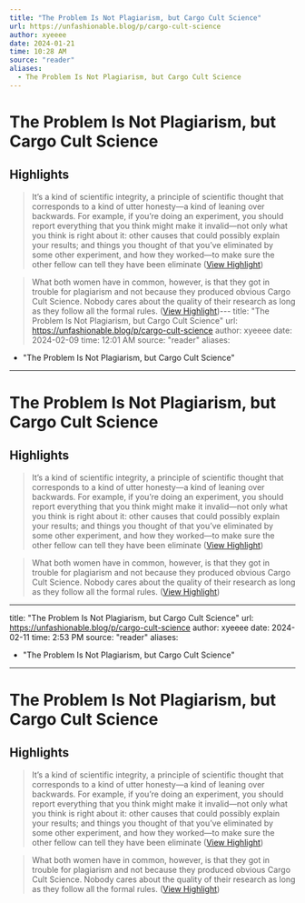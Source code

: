 ```yaml
---
title: "The Problem Is Not Plagiarism, but Cargo Cult Science"
url: https://unfashionable.blog/p/cargo-cult-science
author: xyeeee
date: 2024-01-21
time: 10:28 AM
source: "reader"
aliases:
  - The Problem Is Not Plagiarism, but Cargo Cult Science
---
```

# The Problem Is Not Plagiarism, but Cargo Cult Science

## Highlights
> It’s a kind of scientific integrity, a principle of scientific thought that corresponds to a kind of utter honesty—a kind of leaning over backwards. For example, if you’re doing an experiment, you should report everything that you think might make it invalid—not only what you think is right about it: other causes that could possibly explain your results; and things you thought of that you’ve eliminated by some other experiment, and how they worked—to make sure the other fellow can tell they have been eliminate ([View Highlight](https://read.readwise.io/read/01hmk4fnhvdbsxqd9pqgjdjatd))

> What both women have in common, however, is that they got in trouble for plagiarism and not because they produced obvious Cargo Cult Science. Nobody cares about the quality of their research as long as they follow all the formal rules. ([View Highlight](https://read.readwise.io/read/01hmk4en3trd2h1d43phz7654z))---
title: "The Problem Is Not Plagiarism, but Cargo Cult Science"
url: https://unfashionable.blog/p/cargo-cult-science
author: xyeeee
date: 2024-02-09
time: 12:01 AM
source: "reader"
aliases:
  - "The Problem Is Not Plagiarism, but Cargo Cult Science"
---
# The Problem Is Not Plagiarism, but Cargo Cult Science

## Highlights
> It’s a kind of scientific integrity, a principle of scientific thought that corresponds to a kind of utter honesty—a kind of leaning over backwards. For example, if you’re doing an experiment, you should report everything that you think might make it invalid—not only what you think is right about it: other causes that could possibly explain your results; and things you thought of that you’ve eliminated by some other experiment, and how they worked—to make sure the other fellow can tell they have been eliminate ([View Highlight](https://read.readwise.io/read/01hmk4fnhvdbsxqd9pqgjdjatd))

> What both women have in common, however, is that they got in trouble for plagiarism and not because they produced obvious Cargo Cult Science. Nobody cares about the quality of their research as long as they follow all the formal rules. ([View Highlight](https://read.readwise.io/read/01hmk4en3trd2h1d43phz7654z))

---
title: "The Problem Is Not Plagiarism, but Cargo Cult Science"
url: https://unfashionable.blog/p/cargo-cult-science
author: xyeeee
date: 2024-02-11
time: 2:53 PM
source: "reader"
aliases:
  - "The Problem Is Not Plagiarism, but Cargo Cult Science"
---
# The Problem Is Not Plagiarism, but Cargo Cult Science

## Highlights
> It’s a kind of scientific integrity, a principle of scientific thought that corresponds to a kind of utter honesty—a kind of leaning over backwards. For example, if you’re doing an experiment, you should report everything that you think might make it invalid—not only what you think is right about it: other causes that could possibly explain your results; and things you thought of that you’ve eliminated by some other experiment, and how they worked—to make sure the other fellow can tell they have been eliminate ([View Highlight](https://read.readwise.io/read/01hmk4fnhvdbsxqd9pqgjdjatd))

> What both women have in common, however, is that they got in trouble for plagiarism and not because they produced obvious Cargo Cult Science. Nobody cares about the quality of their research as long as they follow all the formal rules. ([View Highlight](https://read.readwise.io/read/01hmk4en3trd2h1d43phz7654z))

